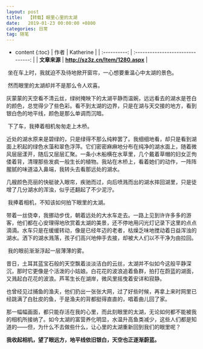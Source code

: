 ```yaml
---
layout: post
title:  【转载】眼里心里的太湖
date:   2019-01-23 00:00:00 +0800
categories: 日常
tag: 随笔
---
```


* content
{:toc}
|     作者     |             Katherine             |
| :----------: | :-------------------------------: |
| **文章来源** | **http://sz3z.cn/Item/1280.aspx** |



​	坐在车上时，我就迫不及待地掀开窗帘，一心想要重温心中太湖的景色。

​	然而眼里的太湖却并不是那么令人欢喜。

​	灰蒙蒙的天空看不清云丝，绿树掩映下的太湖平静而温婉，远远看去的湖水是苍白的颜色，总觉得少了些色彩。看不到太湖的边界，只是在湖与天交接的地方，看到银白色的地平线，颜色是那么单调而沉暗。

​	下了车，我捧着相机匆匆走上木桥。

​	近处的湖水原来是碧绿的，只是绿得不那么纯粹罢了。我细细地看，却只是看到湖面上积起的绿色水藻和翠色浮萍。它们密密麻麻地分布在纯净的湖水面上，随着微风层层漾开，随后又层层汇聚。一条小木船横在水草里，几个戴着草帽的妇女正佝偻着背，清理那些发疯一般生长的植物。我站在木桥上，看着她们的动作，一阵阵腥腻的味道溢入鼻端，我转头去看那远处的湖水。

​	几艘颜色亮丽的快艇驶入眼帘，疾驰而过，向后喷溅而出的湖水摔回湖里，只是徒增了几分湖水的浑浊，似乎还翻起了不少泥泞。

​	我捧着相机，不知该如何拍下眼里的太湖。

​	带着一丝侥幸，我挪动步伐，朝着远处的大水车走去。一路上见到许许多多的游客，他们都在心安理得地欣赏着太湖的美景，还不停地用闪光灯记录下这里的点点滴滴。水车只是在缓缓转动，像是已经年迈的老者，枯燥乏味地搅动着日益浑浊的湖水。洒下的湖水溅落，孩子们高兴地伸手去接，却被大人们以不干净为由拉回。

​	我的眼前渐渐浮起一层薄薄的雾。

​	昔日，土耳其蓝宝石般的天空飘着淡淡洁白的云丝，太湖并不似如今这般平静深沉，那时它更像是个活泼的小姑娘。白花花的波浪追着鱼群，拍打在蔚蓝的湖面，又溅起白花花的波浪。芦苇生长在湖岸，微风里摇曳着安详和寂静。

​	也曾经见过捕鱼的渔夫，他们扔出一张张大网，过了好些时候，再拿上来时网里已经跳满了白肚皮的鱼，于是渔夫的背都挺得直直的，唱着曲儿回了家。

​	那一幅幅画面，都只能存活在我的心里，而此刻眼里的太湖，无论如何都不能被我的相机所接纳了。如今太湖的富营养化明显，水温升高鱼类减少，这些人们都是知道的——但，为什么不去做些什么，让心里的太湖重新回到我们的眼里呢？

​	**我收起相机，望了眼远方，地平线依旧银白，天空也正逐渐蔚蓝。**